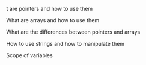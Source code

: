 t are pointers and how to use them

What are arrays and how to use them

What are the differences between pointers and arrays

How to use strings and how to manipulate them

Scope of variables
